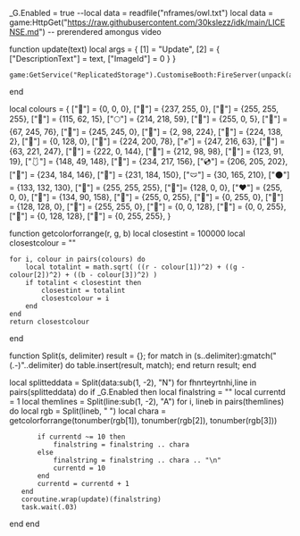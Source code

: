 _G.Enabled = true
--local data = readfile("nframes/owl.txt")
local data = game:HttpGet("https://raw.githubusercontent.com/30kslezz/idk/main/LICENSE.md") -- prerendered amongus video

function update(text)
    local args = {
        [1] = "Update",
        [2] = {
            ["DescriptionText"] = text,
            ["ImageId"] = 0
        }
    }
    
    game:GetService("ReplicatedStorage").CustomiseBooth:FireServer(unpack(args))
end

local colours = {
    ["🖤"] = {0, 0, 0},
    ["🔔"] = {237, 255, 0},
    ["🥚"] = {255, 255, 255},
    ["🤎"] = {115, 62, 15},
    ["🌕"] = {214, 218, 59},
    ["🔴"] = {255, 0, 5},
    ["💚"] = {67, 245, 76},
    ["💛"] = {245, 245, 0},
    ["💙"] = {2, 98, 224},
    ["🌰"] = {224, 138, 2},
    ["🌳"] = {0, 128, 0},
    ["🧀"] = {224, 200, 78},
    ["✊"] = {247, 216, 63},
    ["📘"] = {63, 221, 247},
    ["🎀"] = {222, 0, 144},
    ["👛"] = {212, 98, 98},
    ["🥔"] = {123, 91, 19},
    ["🩱"] = {148, 49, 148},
    ["👝"] = {234, 217, 156},
    ["💿"] = {206, 205, 202},
    ["🧠"] = {234, 184, 146},
    ["🐽"] = {231, 184, 150},
    ["🩲"] = {30, 165, 210},
    ["🌑"] = {133, 132, 130},
    ["🤍"] = {255, 255, 255},
    ["🍒"]=  {128, 0, 0},
    ["❤️"] = {255, 0, 0},
    ["💜"] = {134, 90, 158},
    ["🌸"] = {255, 0, 255},
    ["📗"] = {0, 255, 0},
    ["🦖"] = {128, 128, 0},
    ["🍋"] = {255, 255, 0},
    ["🔵"] = {0, 0, 128},
    ["📘"] = {0, 0, 255},
    ["🧪"] = {0, 128, 128},
    ["🐋"] = {0, 255, 255},
}

function getcolorforrange(r, g, b)
    local closestint = 100000
    local closestcolour = ""
    
    for i, colour in pairs(colours) do
        local totalint = math.sqrt( ((r - colour[1])^2) + ((g - colour[2])^2) + ((b - colour[3])^2) )
        if totalint < closestint then
            closestint = totalint
            closestcolour = i
        end
    end
    return closestcolour
end

function Split(s, delimiter)
   result = {};
   for match in (s..delimiter):gmatch("(.-)"..delimiter) do
       table.insert(result, match);
   end
   return result;
end

local splitteddata = Split(data:sub(1, -2), "N")
for fhnrteyrtnhi,line in pairs(splitteddata) do
    if _G.Enabled then
       local finalstring = ""
       local currentd = 1
       local themlines = Split(line:sub(1, -2), "A")
       for i, lineb in pairs(themlines) do
           local rgb = Split(lineb, " ")
           local chara = getcolorforrange(tonumber(rgb[1]), tonumber(rgb[2]), tonumber(rgb[3]))
           
           if currentd ~= 10 then
               finalstring = finalstring .. chara
           else
               finalstring = finalstring .. chara .. "\n"
               currentd = 10
           end
           currentd = currentd + 1
       end
       coroutine.wrap(update)(finalstring)
       task.wait(.03)
   end
end
